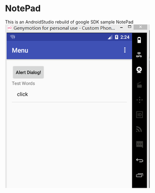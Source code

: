 # NotePad
This is an AndroidStudio rebuild of google SDK sample NotePad
![image](https://github.com/xx12138/Menu/blob/master/images/1.png)</br>
